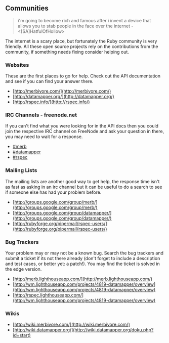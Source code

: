 ## Communities

> i'm going to become rich and famous after i invent a device that allows you to stab people in the face over the internet - <[SA]HatfulOfHollow>

The internet is a scary place, but fortunately the Ruby community is very friendly. All these open source projects rely on the contributions from the community, if something needs fixing consider helping out.
 
### Websites

These are the first places to go for help. Check out the API documentation and see if you can find your answer there.

* [http://merbivore.com/](http://merbivore.com/)
* [http://datamapper.org/](http://datamapper.org/)
* [http://rspec.info/](http://rspec.info/)

### IRC Channels - freenode.net

If you can't find what you were looking for in the API docs then you could join the respective IRC channel on FreeNode and ask your question in there, you may need to wait for a response. 

* [#merb](irc://irc.freenode.net/merb)
* [#datamapper](irc://irc.freenode.net/datamapper)
* [#rspec](irc://irc.freenode.net/rspec)

### Mailing Lists

The mailing lists are another good way to get help, the response time isn't as fast as asking in an irc channel but it can be useful to do a search to see if someone else has had your problem before.

* [http://groups.google.com/group/merb/](http://groups.google.com/group/merb/)
* [http://groups.google.com/group/datamapper/](http://groups.google.com/group/datamapper/)
* [http://rubyforge.org/pipermail/rspec-users/](http://rubyforge.org/pipermail/rspec-users/)

### Bug Trackers

Your problem may or may not be a known bug. Search the bug trackers and submit a ticket if its not there already (don't forget to include a description and test cases, or better yet: a patch!). You may find the ticket is solved in the edge version.

* [http://merb.lighthouseapp.com/](http://merb.lighthouseapp.com/)
* [http://wm.lighthouseapp.com/projects/4819-datamapper/overview](http://wm.lighthouseapp.com/projects/4819-datamapper/overview)
* [http://rspec.lighthouseapp.com/](http://wm.lighthouseapp.com/projects/4819-datamapper/overview)

### Wikis

* [http://wiki.merbivore.com/](http://wiki.merbivore.com/)
* [http://wiki.datamapper.org/](http://wiki.datamapper.org/doku.php?id=start)
